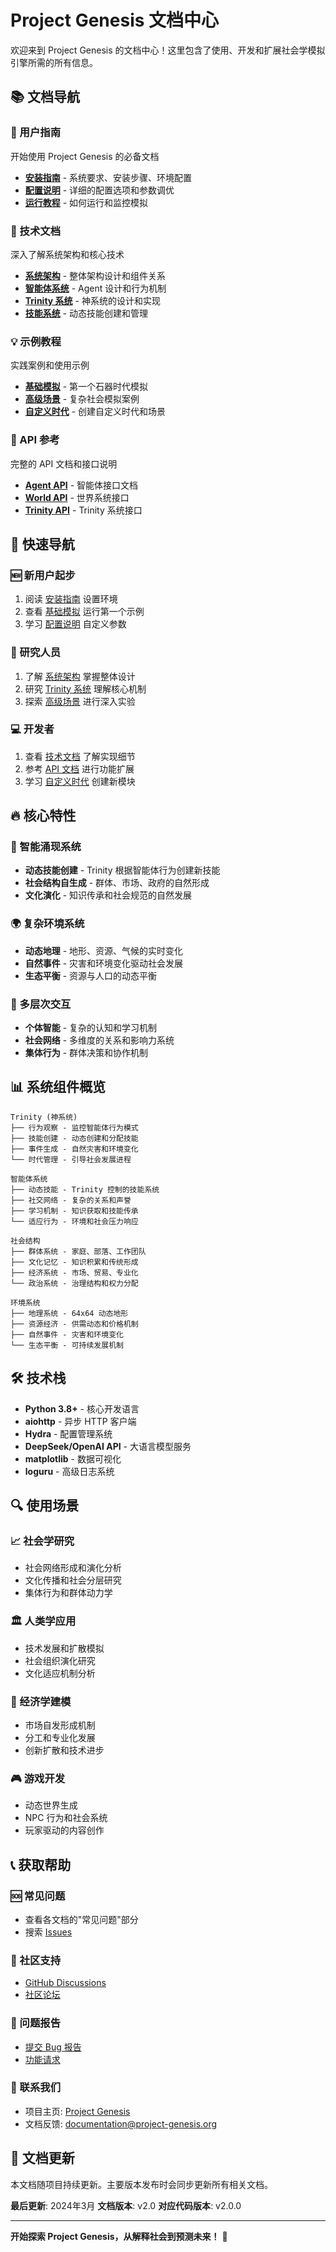 # Project Genesis 文档中心

欢迎来到 Project Genesis 的文档中心！这里包含了使用、开发和扩展社会学模拟引擎所需的所有信息。

## 📚 文档导航

### 🚀 用户指南

开始使用 Project Genesis 的必备文档

- **[安装指南](/docs/user-guide/installation.md)** - 系统要求、安装步骤、环境配置
- **[配置说明](user-guide/configuration.md)** - 详细的配置选项和参数调优
- **[运行教程](user-guide/running-simulations.md)** - 如何运行和监控模拟

### 🔧 技术文档

深入了解系统架构和核心技术

- **[系统架构](technical/architecture.md)** - 整体架构设计和组件关系
- **[智能体系统](technical/agent-system.md)** - Agent 设计和行为机制
- **[Trinity 系统](technical/trinity-system.md)** - 神系统的设计和实现
- **[技能系统](technical/skill-system.md)** - 动态技能创建和管理

### 💡 示例教程

实践案例和使用示例

- **[基础模拟](examples/basic-simulation.md)** - 第一个石器时代模拟
- **[高级场景](examples/advanced-scenarios.md)** - 复杂社会模拟案例
- **[自定义时代](examples/custom-eras.md)** - 创建自定义时代和场景

### 📖 API 参考

完整的 API 文档和接口说明

- **[Agent API](api/agent-api.md)** - 智能体接口文档
- **[World API](api/world-api.md)** - 世界系统接口
- **[Trinity API](api/trinity-api.md)** - Trinity 系统接口

## 🎯 快速导航

### 🆕 新用户起步

1. 阅读 [安装指南](user-guide/installation.md) 设置环境
2. 查看 [基础模拟](examples/basic-simulation.md) 运行第一个示例
3. 学习 [配置说明](user-guide/configuration.md) 自定义参数

### 🔬 研究人员

1. 了解 [系统架构](technical/architecture.md) 掌握整体设计
2. 研究 [Trinity 系统](technical/trinity-system.md) 理解核心机制
3. 探索 [高级场景](examples/advanced-scenarios.md) 进行深入实验

### 💻 开发者

1. 查看 [技术文档](technical/) 了解实现细节
2. 参考 [API 文档](api/) 进行功能扩展
3. 学习 [自定义时代](examples/custom-eras.md) 创建新模块

## 🔥 核心特性

### 🧠 智能涌现系统

- **动态技能创建** - Trinity 根据智能体行为创建新技能
- **社会结构自生成** - 群体、市场、政府的自然形成
- **文化演化** - 知识传承和社会规范的自然发展

### 🌍 复杂环境系统

- **动态地理** - 地形、资源、气候的实时变化
- **自然事件** - 灾害和环境变化驱动社会发展
- **生态平衡** - 资源与人口的动态平衡

### 🤝 多层次交互

- **个体智能** - 复杂的认知和学习机制
- **社会网络** - 多维度的关系和影响力系统
- **集体行为** - 群体决策和协作机制

## 📊 系统组件概览

```
Trinity (神系统)
├── 行为观察 - 监控智能体行为模式
├── 技能创建 - 动态创建和分配技能
├── 事件生成 - 自然灾害和环境变化
└── 时代管理 - 引导社会发展进程

智能体系统
├── 动态技能 - Trinity 控制的技能系统
├── 社交网络 - 复杂的关系和声誉
├── 学习机制 - 知识获取和技能传承
└── 适应行为 - 环境和社会压力响应

社会结构
├── 群体系统 - 家庭、部落、工作团队
├── 文化记忆 - 知识积累和传统形成
├── 经济系统 - 市场、贸易、专业化
└── 政治系统 - 治理结构和权力分配

环境系统
├── 地理系统 - 64x64 动态地形
├── 资源经济 - 供需动态和价格机制
├── 自然事件 - 灾害和环境变化
└── 生态平衡 - 可持续发展机制
```

## 🛠️ 技术栈

- **Python 3.8+** - 核心开发语言
- **aiohttp** - 异步 HTTP 客户端
- **Hydra** - 配置管理系统
- **DeepSeek/OpenAI API** - 大语言模型服务
- **matplotlib** - 数据可视化
- **loguru** - 高级日志系统

## 🔍 使用场景

### 📈 社会学研究

- 社会网络形成和演化分析
- 文化传播和社会分层研究
- 集体行为和群体动力学

### 🏛️ 人类学应用

- 技术发展和扩散模拟
- 社会组织演化研究
- 文化适应机制分析

### 💼 经济学建模

- 市场自发形成机制
- 分工和专业化发展
- 创新扩散和技术进步

### 🎮 游戏开发

- 动态世界生成
- NPC 行为和社会系统
- 玩家驱动的内容创作

## 📞 获取帮助

### 🆘 常见问题

- 查看各文档的"常见问题"部分
- 搜索 [Issues](https://github.com/your-repo/project-genesis/issues)

### 💬 社区支持

- [GitHub Discussions](https://github.com/your-repo/project-genesis/discussions)
- [社区论坛](https://community.project-genesis.org)

### 🐛 问题报告

- [提交 Bug 报告](https://github.com/your-repo/project-genesis/issues/new)
- [功能请求](https://github.com/your-repo/project-genesis/issues/new)

### 📧 联系我们

- 项目主页: [Project Genesis](https://github.com/your-repo/project-genesis)
- 文档反馈: [documentation@project-genesis.org](mailto:documentation@project-genesis.org)

## 🔄 文档更新

本文档随项目持续更新。主要版本发布时会同步更新所有相关文档。

**最后更新**: 2024年3月
**文档版本**: v2.0
**对应代码版本**: v2.0.0

---

**开始探索 Project Genesis，从解释社会到预测未来！** 🚀
